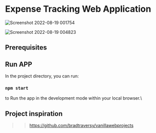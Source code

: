 # Expense Tracking Web Application

![Screenshot 2022-08-19 001754](https://user-images.githubusercontent.com/65519637/188968622-aeab23af-89f3-4fd0-9dd9-20386f195b9a.jpg)

![Screenshot 2022-08-19 004823](https://user-images.githubusercontent.com/65519637/188968476-555e6ab8-fcde-4e64-b7ad-01adb70f159e.jpg)

## Prerequisites





## Run APP 

In the project directory, you can run:

### `npm start`

to Run the app in the development mode within your local browser.\



## Project inspiration
>> https://github.com/bradtraversy/vanillawebprojects
